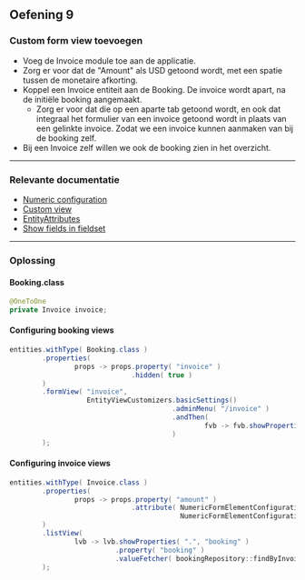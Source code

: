 ## Oefening 9
### Custom form view toevoegen

* Voeg de Invoice module toe aan de applicatie.
* Zorg er voor dat de "Amount" als USD getoond wordt, met een spatie tussen de monetaire afkorting.
* Koppel een Invoice entiteit aan de Booking. De invoice wordt apart, na de initiële booking aangemaakt.
    * Zorg er voor dat die op een aparte tab getoond wordt, en ook dat integraal het formulier van een invoice getoond wordt in plaats van een gelinkte invoice. 
Zodat we een invoice kunnen aanmaken van bij de booking zelf.
* Bij een Invoice zelf willen we ook de booking zien in het overzicht.

----

### Relevante documentatie

* [Numeric configuration](https://across-docs.foreach.be/across-site/production/entity-module/3.2.0/property-controls/numeric.html)
* [Custom view](https://across-docs.foreach.be/across-site/production/entity-module/3.2.0/guides/form-view/creating-an-extension-form.html#_register_the_view_with_our_processor)
* [EntityAttributes](https://across-docs.foreach.be/across-site/production/entity-module/3.2.0/services-and-components/attributes-overview.html)
* [Show fields in fieldset](https://across-docs.foreach.be/across-site/production/entity-module/3.2.0/customizing-entities/entity-views.html#_selecting_properties)               

----

### Oplossing

#### Booking.class
```java
@OneToOne
private Invoice invoice;
```

#### Configuring booking views
```java
entities.withType( Booking.class )
        .properties(
                props -> props.property( "invoice" )
                              .hidden( true )
        )
        .formView( "invoice",
                   EntityViewCustomizers.basicSettings()
                                        .adminMenu( "/invoice" )
                                        .andThen(
                                                fvb -> fvb.showProperties( "invoice.*" )
                                        )
        );
```

#### Configuring invoice views
```java
entities.withType( Invoice.class )
        .properties(
                props -> props.property( "amount" )
                              .attribute( NumericFormElementConfiguration.class,
                                          NumericFormElementConfiguration.currency( Currency.getInstance( "USD" ), 2, true ) )
        )
        .listView(
                lvb -> lvb.showProperties( ".", "booking" )
                          .property( "booking" )
                          .valueFetcher( bookingRepository::findByInvoice )
        );
```